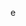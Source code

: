 e

<!---
ItsPoussin/ItsPoussin is a ✨ special ✨ repository because its `README.md` (this file) appears on your GitHub profile.
You can click the Preview link to take a look at your changes.
--->
